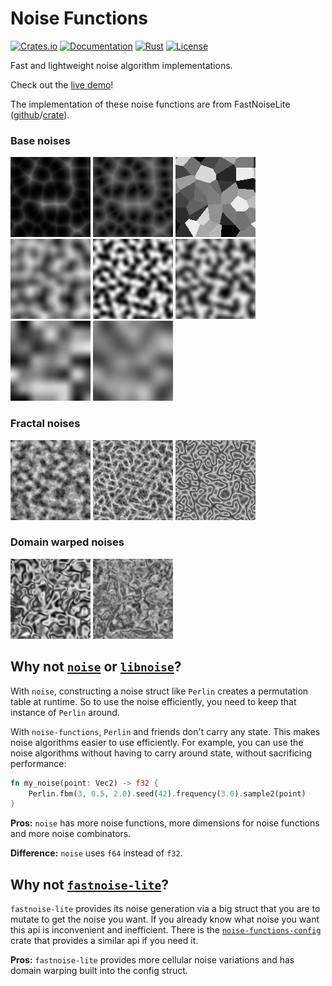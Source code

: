 # Noise Functions

[![Crates.io](https://img.shields.io/crates/v/noise-functions.svg)](https://crates.io/crates/noise-functions)
[![Documentation](https://img.shields.io/docsrs/noise-functions)](https://docs.rs/noise-functions)
[![Rust](https://img.shields.io/crates/msrv/noise-functions)](#)
[![License](https://img.shields.io/crates/l/noise_functions)](#license)

Fast and lightweight noise algorithm implementations.

Check out the [live demo](https://bluurryy.github.io/noise-functions-demo/)!

The implementation of these noise functions are from FastNoiseLite ([github](https://github.com/Auburn/FastNoiseLite)/[crate](https://docs.rs/fastnoise-lite/latest/fastnoise_lite/)).

### Base noises
![](/example-images/cell_distance_sq.jpg "Cell Distance Squared")
![](/example-images/cell_distance.jpg "Cell Distance")
![](/example-images/cell_value.jpg "Cell Value")
![](/example-images/perlin.jpg "Perlin")
![](/example-images/open_simplex_2.jpg "OpenSimplex2")
![](/example-images/open_simplex_2s.jpg "OpenSimplex2s")
![](/example-images/value.jpg "Value")
![](/example-images/value_cubic.jpg "Value Cubic")

### Fractal noises
![](/example-images/fbm.jpg "Fbm (OpenSimplex2)")
![](/example-images/ridged.jpg "Ridged (OpenSimplex2)")
![](/example-images/ping_pong.jpg "Ping Pong (OpenSimplex2)")

### Domain warped noises
![](/example-images/warped.jpg "Domain Warped (OpenSimplex2s)")
![](/example-images/warped_fbm.jpg "Domain Warped Fbm (OpenSimplex2s)")

## Why not [`noise`](https://lib.rs/crates/noise) or [`libnoise`](https://lib.rs/crates/libnoise)?
With `noise`, constructing a noise struct like `Perlin` creates a permutation table at runtime. So to use the noise efficiently, you need to keep that instance of `Perlin` around.

With `noise-functions`, `Perlin` and friends don't carry any state. This makes noise algorithms easier to use efficiently. 
For example, you can use the noise algorithms without having to carry around state, without sacrificing performance:
```rust
fn my_noise(point: Vec2) -> f32 {
    Perlin.fbm(3, 0.5, 2.0).seed(42).frequency(3.0).sample2(point)
}
```

**Pros:** `noise` has more noise functions, more dimensions for noise functions and more noise combinators.

**Difference:** `noise` uses `f64` instead of `f32`.

## Why not [`fastnoise-lite`](https://lib.rs/crates/fastnoise-lite)?
`fastnoise-lite` provides its noise generation via a big struct that you are to mutate to get the noise you want. If you already know what noise you want this api is inconvenient and inefficient. There is the [`noise-functions-config`](https://lib.rs/crates/noise-functions-config) crate that provides a similar api if you need it.

**Pros:** `fastnoise-lite` provides more cellular noise variations and has domain warping built into the config struct.